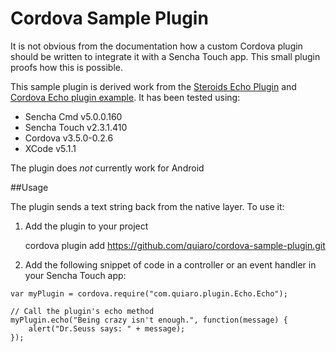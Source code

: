 Cordova Sample Plugin
=====================

It is not obvious from the documentation how a custom Cordova plugin should be written to integrate it with a Sencha Touch app. This small plugin proofs how this is possible. 

This sample plugin is derived work from the [Steroids Echo Plugin](https://github.com/AppGyver/steroids-echo-plugin) and [Cordova Echo plugin example](http://cordova.apache.org/docs/en/3.0.0/guide_hybrid_plugins_index.md.html#Plugin%20Development%20Guide). It has been tested using:

* Sencha Cmd v5.0.0.160
* Sencha Touch v2.3.1.410
* Cordova v3.5.0-0.2.6
* XCode v5.1.1

The plugin does *not* currently work for Android

##Usage

The plugin sends a text string back from the native layer. To use it:

1. Add the plugin to your project

   cordova plugin add https://github.com/quiaro/cordova-sample-plugin.git

2. Add the following snippet of code in a controller or an event handler in your Sencha Touch app:

```
var myPlugin = cordova.require("com.quiaro.plugin.Echo.Echo");

// Call the plugin's echo method
myPlugin.echo("Being crazy isn't enough.", function(message) {
    alert("Dr.Seuss says: " + message);
});
```